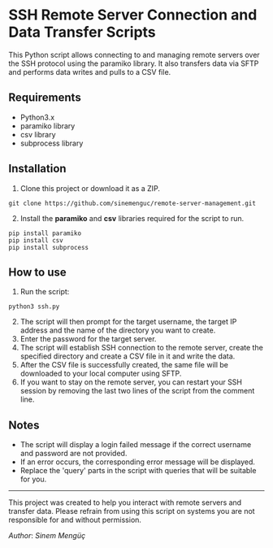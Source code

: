 # SSH Remote Server Connection and Data Transfer Scripts

This Python script allows connecting to and managing remote servers over the SSH protocol using the paramiko library.
It also transfers data via SFTP and performs data writes and pulls to a CSV file.

## Requirements
+ Python3.x
+ paramiko library
+ csv library
+ subprocess library
## Installation
1. Clone this project or download it as a ZIP.
```
git clone https://github.com/sinemenguc/remote-server-management.git
```
2. Install the **paramiko** and **csv** libraries required for the script to run.
```
pip install paramiko
pip install csv
pip install subprocess
``` 
## How to use
1. Run the script:
```
python3 ssh.py
```
2. The script will then prompt for the target username, the target IP address and the name of the directory you want to create.
3. Enter the password for the target server.
4. The script will establish SSH connection to the remote server, create the specified directory and create a CSV file in it and write the data.
5. After the CSV file is successfully created, the same file will be downloaded to your local computer using SFTP.
6. If you want to stay on the remote server, you can restart your SSH session by removing the last two lines of the script from the comment line.

## Notes
+ The script will display a login failed message if the correct username and password are not provided.
+ If an error occurs, the corresponding error message will be displayed.
+ Replace the 'query' parts in the script with queries that will be suitable for you.
---
This project was created to help you interact with remote servers and transfer data. Please refrain from using this script on systems you are not responsible for and without permission.

*Author*: *Sinem Mengüç*
